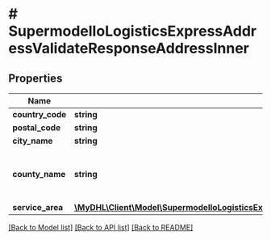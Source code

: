 # # SupermodelIoLogisticsExpressAddressValidateResponseAddressInner

## Properties

Name | Type | Description | Notes
------------ | ------------- | ------------- | -------------
**country_code** | **string** |  |
**postal_code** | **string** |  |
**city_name** | **string** |  | [optional]
**county_name** | **string** | Please enter your suburb or county name | [optional]
**service_area** | [**\MyDHL\Client\Model\SupermodelIoLogisticsExpressAddressValidateResponseAddressInnerServiceArea**](SupermodelIoLogisticsExpressAddressValidateResponseAddressInnerServiceArea.md) |  | [optional]

[[Back to Model list]](../../README.md#models) [[Back to API list]](../../README.md#endpoints) [[Back to README]](../../README.md)
